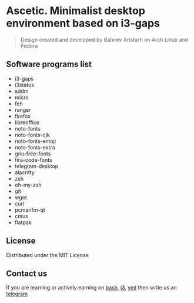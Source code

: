 # Ascetic. Minimalist desktop environment based on i3-gaps 
> Design created and developed by Bahirev Aristarh on Arch Linux and Fedora

## Software programs list
+ i3-gaps
+ i3status
+ sddm
+ micro
+ feh
+ ranger
+ firefox
+ libreoffice
+ noto-fonts
+ noto-fonts-cjk
+ noto-fonts-emoji
+ noto-fonts-extra
+ gnu-free-fonts
+ fira-code-fonts
+ telegram-desktop
+ alacritty
+ zsh
+ oh-my-zsh
+ git
+ wget
+ curl
+ pcmanfm-qt
+ cmus
+ flatpak

## License
Distributed under the MIT License

## Contact us
If you are learning or actively earning on [bash](https://www.freecodecamp.org/news/shell-scripting-crash-course-how-to-write-bash-scripts-in-linux/), [i3](https://i3wm.org/docs/userguide.html), [yml]() then write us an [telegram](https://t.me/bahirev_aristarh)
